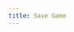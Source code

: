 ```yaml
---
title: Save Game
---
```

<!-- verwijzing naar p5.js -->
<script src="https://cdn.jsdelivr.net/npm/p5@1.2.0/lib/p5.js"></script>
<script src="/assets/javascript/lib/p5.play.js"></script>

<!-- lib bestanden -->
<script src="/assets/javascript/lib/GameCanvas.js"></script>
<script src="/assets/javascript/lib/GameObject.js"></script>
<script src="/assets/javascript/lib/Game.js"></script>

<!-- game objecten -->
<script src="/assets/javascript/gameobjects/Player.js"></script>
<script src="/assets/javascript/gameobjects/Tile.js"></script>
<script src="/assets/javascript/gameobjects/TileFloor.js"></script>
<script src="/assets/javascript/gameobjects/Water.js"></script> 

<!-- game class -->
<script src="assets/javascript/SaveGame.js"></script>

<!-- p5 sketch -->
<script src="/assets/javascript/sketch.js"></script>
